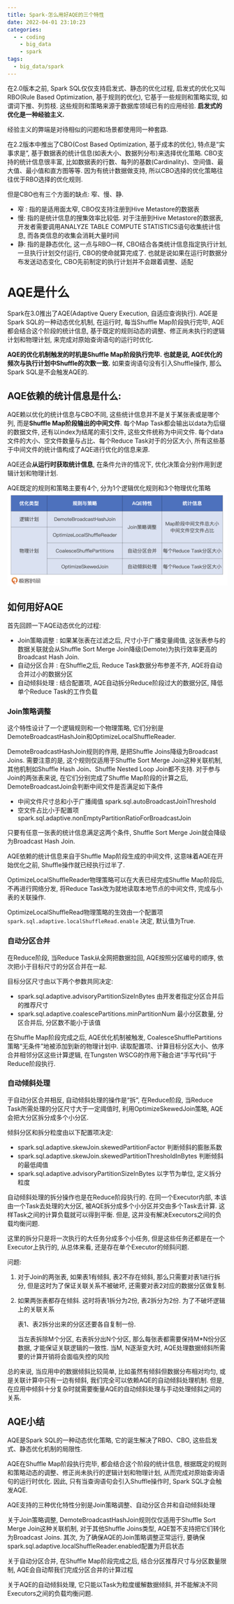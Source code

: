 ```yaml
---
title: Spark-怎么用好AQE的三个特性
date: 2022-04-01 23:10:23
categories:
  - - coding
    - big_data
    - spark
tags:
  - big_data/spark
---
```

在2.0版本之前, Spark SQL仅仅支持启发式、静态的优化过程, 启发式的优化又叫RBO(Rule Based Optimization, 基于规则的优化), 它基于一些规则和策略实现, 如谓词下推、列剪枝. 这些规则和策略来源于数据库领域已有的应用经验. **启发式的优化是一种经验主义.**

经验主义的弊端是对待相似的问题和场景都使用同一种套路.

在2.2版本中推出了CBO(Cost Based Optimization, 基于成本的优化), 特点是“实事求是”, 基于数据表的统计信息(如表大小、数据列分布)来选择优化策略. CBO支持的统计信息很丰富, 比如数据表的行数、每列的基数(Cardinality)、空间值、最大值、最小值和直方图等等. 因为有统计数据做支持, 所以CBO选择的优化策略往往优于RBO选择的优化规则.

但是CBO也有三个方面的缺点: 窄、慢、静.

-   窄 : 指的是适用面太窄, CBO仅支持注册到Hive Metastore的数据表
-   慢: 指的是统计信息的搜集效率比较低. 对于注册到Hive Metastore的数据表, 开发者需要调用ANALYZE TABLE COMPUTE STATISTICS语句收集统计信息, 而各类信息的收集会消耗大量时间
-   静: 指的是静态优化, 这一点与RBO一样, CBO结合各类统计信息指定执行计划, 一旦执行计划交付运行, CBO的使命就算完成了. 也就是说如果在运行时数据分布发送动态变化, CBO先前制定的执行计划并不会跟着调整、适配

# AQE是什么

Spark在3.0推出了AQE(Adaptive Query Execution, 自适应查询执行). AQE是Spark SQL的一种动态优化机制, 在运行时, 每当Shuffle Map阶段执行完毕, AQE都会结合这个阶段的统计信息, 基于既定的规则动态的调整、修正尚未执行的逻辑计划和物理计划, 来完成对原始查询语句的运行时优化.

**AQE的优化机制触发的时机是Shuffle Map阶段执行完毕. 也就是说, AQE优化的频次与执行计划中Shuffle的次数一致.** 如果查询语句没有引入Shuffle操作, 那么Spark SQL是不会触发AQE的.

## AQE依赖的统计信息是什么:

AQE赖以优化的统计信息与CBO不同, 这些统计信息并不是关于某张表或是哪个列, 而是**Shuffle Map阶段输出的中间文件**. 每个Map Task都会输出以data为后缀的数据文件, 还有以index为结尾的索引文件, 这些文件统称为中间文件. 每个data文件的大小、空文件数量与占比、每个Reduce Task对于的分区大小, 所有这些基于中间文件的统计值构成了AQE进行优化的信息来源.

AQE还会**从运行时获取统计信息**, 在条件允许的情况下, 优化决策会分别作用到逻辑计划和物理计划.

AQE既定的规则和策略主要有4个, 分为1个逻辑优化规则和3个物理优化策略
![](https://raw.githubusercontent.com/liunaijie/images/master/202308121609085.png)
## 如何用好AQE

首先回顾一下AQE动态优化的过程:

-   Join策略调整 : 如果某张表在过滤之后, 尺寸小于广播变量阈值, 这张表参与的数据关联就会从Shuffle Sort Merge Join降级(Demote)为执行效率更高的Broadcast Hash Join.
-   自动分区合并 : 在Shuffle之后, Reduce Task数据分布参差不齐, AQE将自动合并过小的数据分区
-   自动倾斜处理 : 结合配置项, AQE自动拆分Reduce阶段过大的数据分区, 降低单个Reduce Task的工作负载

### Join策略调整

这个特性设计了一个逻辑规则和一个物理策略, 它们分别是DemoteBroadcastHashJoin和OptimizeLocalShuffleReader.

DemoteBroadcastHashJoin规则的作用, 是把Shuffle Joins降级为Broadcast Joins. 需要注意的是, 这个规则仅适用于Shuffle Sort Merge Join这种关联机制, 其他机制如Shuffle Hash Join、Shuffle Nested Loop Join都不支持. 对于参与Join的两张表来说, 在它们分别完成了Shuffle Map阶段的计算之后, DemoteBroadcastJoin会判断中间文件是否满足如下条件

-   中间文件尺寸总和小于广播阈值 spark.sql.autoBroadcastJoinThreshold
-   空文件占比小于配置项 spark.sql.adaptive.nonEmptyPartitionRatioForBroadcastJoin

只要有任意一张表的统计信息满足这两个条件, Shuffle Sort Merge Join就会降级为Broadcast Hash Join.

AQE依赖的统计信息来自于Shuffle Map阶段生成的中间文件, 这意味着AQE在开始优化之前, Shuffle操作就已经执行过半了.

OptimizeLocalShuffleReader物理策略可以在大表已经完成Shuffle Map阶段后, 不再进行网络分发, 将Reduce Task改为就地读取本地节点的中间文件, 完成与小表的关联操作.

OptimizeLocalShuffleRead物理策略的生效由一个配置项`spark.sql.adaptive.localShuffleRead.enable` 决定, 默认值为True.

### 自动分区合并

在Reduce阶段, 当Reduce Task从全网把数据拉回, AQE按照分区编号的顺序, 依次把小于目标尺寸的分区合并在一起.

目标分区尺寸由以下两个参数共同决定:

-   spark.sql.adaptive.advisoryPartitionSizeInBytes 由开发者指定分区合并后的推荐尺寸
-   spark.sql.adaptive.coalescePartitions.minPartitionNum 最小分区数量, 分区合并后, 分区数不能小于该值

在Shuffle Map阶段完成之后, AQE优化机制被触发, CoalesceShufflePartitions策略“无条件”地被添加到新的物理计划中. 读取配置项、计算目标分区大小、依序合并相邻分区这些计算逻辑, 在Tungsten WSCG的作用下融合进“手写代码”于Reduce阶段执行.

### 自动倾斜处理

于自动分区合并相反, 自动倾斜处理的操作是“拆”, 在Reduce阶段, 当Reduce Task所需处理的分区尺寸大于一定阈值时, 利用OptimizeSkewedJoin策略, AQE会把大分区拆分成多个小分区.

倾斜分区和拆分粒度由以下配置项决定:

-   spark.sql.adaptive.skewJoin.skewedPartitionFactor 判断倾斜的膨胀系数
-   spark.sql.adaptive.skewJoin.skewedPartitionThresholdInBytes 判断倾斜的最低阈值
-   spark.sql.adaptive.advisoryPartitionSizeInBytes 以字节为单位, 定义拆分粒度

自动倾斜处理的拆分操作也是在Reduce阶段执行的. 在同一个Executor内部, 本该由一个Task去处理的大分区, 被AQE拆分成多个小分区并交由多个Task去计算. 这样Task之间的计算负载就可以得到平衡. 但是, 这并没有解决Executors之间的负载均衡问题.

这里的拆分只是将一次执行的大任务分成多个小任务, 但是这些任务还都是在一个Executor上执行的, 从总体来看, 还是存在单个Executor的倾斜问题.

问题:

1.  对于Join的两张表, 如果表1有倾斜, 表2不存在倾斜, 那么只需要对表1进行拆分, 但是这时为了保证关联关系不被破坏, 还需要对表2对应的数据分区做复制.
    
2.  如果两张表都存在倾斜. 这时将表1拆分为2份, 表2拆分为2份. 为了不破坏逻辑上的关联关系
    
    表1、表2拆分出来的分区还要各自复制一份.
    
    当左表拆除M个分区, 右表拆分出N个分区, 那么每张表都需要保持M*N份分区数据, 才能保证关联逻辑的一致性. 当M, N逐渐变大时, AQE处理数据倾斜所需要的计算开销将会面临失控的风险
    

总的来说, 当应用中的数据倾斜比较简单, 比如虽然有倾斜但数据分布相对均匀, 或是关联计算中只有一边有倾斜, 我们完全可以依赖AQE的自动倾斜处理机制. 但是, 在应用中倾斜十分复杂时就需要衡量AQE的自动倾斜处理与手动处理倾斜之间的关系.

## AQE小结

AQE是Spark SQL的一种动态优化策略, 它的诞生解决了RBO、CBO, 这些启发式、静态优化机制的局限性.

AQE在Shuffle Map阶段执行完毕, 都会结合这个阶段的统计信息, 根据既定的规则和策略动态的调整、修正尚未执行的逻辑计划和物理计划, 从而完成对原始查询语句的运行时优化. 因此, 只有当查询语句会引入Shuffle操作时, Spark SQL才会触发AQE.

AQE支持的三种优化特性分别是Join策略调整、自动分区合并和自动倾斜处理

关于Join策略调整, DemoteBroadcastHashJoin规则仅仅适用于Shuffle Sort Merge Join这种关联机制, 对于其他Shuffle Joins类型, AQE暂不支持把它们转化为Broadcast Joins. 其次, 为了确保AQE的Join策略调整正常运行, 要确保spark.sql.adaptive.localShuffleReader.enabled配置为开启状态

关于自动分区合并, 在Shuffle Map阶段完成之后, 结合分区推荐尺寸与分区数量限制, AQE会自动帮我们完成分区合并的计算过程

关于AQE的自动倾斜处理, 它只能以Task为粒度缓解数据倾斜, 并不能解决不同Executors之间的负载均衡问题.
